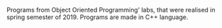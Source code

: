 Programs from Object Oriented Programming' labs, that were realised in spring semester of 2019.
Programs are made in C++ language.

